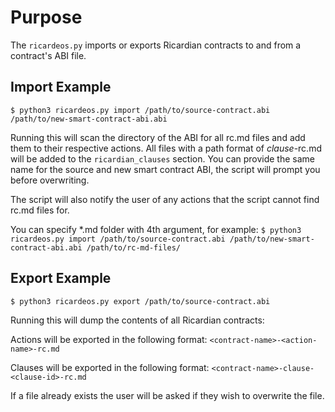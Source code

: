 # Purpose
The `ricardeos.py` imports or exports Ricardian contracts to and from a contract's ABI file.

## Import Example
`$ python3 ricardeos.py import /path/to/source-contract.abi /path/to/new-smart-contract-abi.abi`

Running this will scan the directory of the ABI for all rc.md files and add them to their respective actions.  All files with a path format of *clause*-rc.md will be added to the `ricardian_clauses` section.  You can provide the same name for the source and new smart contract ABI, the script will prompt you before overwriting.

The script will also notify the user of any actions that the script cannot find rc.md files for.

You can specify *.md folder with 4th argument, for example: `$ python3 ricardeos.py import /path/to/source-contract.abi /path/to/new-smart-contract-abi.abi /path/to/rc-md-files/`

## Export Example
`$ python3 ricardeos.py export /path/to/source-contract.abi`

Running this will dump the contents of all Ricardian contracts:

Actions will be exported in the following format: `<contract-name>-<action-name>-rc.md`

Clauses will be exported in the following format: `<contract-name>-clause-<clause-id>-rc.md`

If a file already exists the user will be asked if they wish to overwrite the file.
